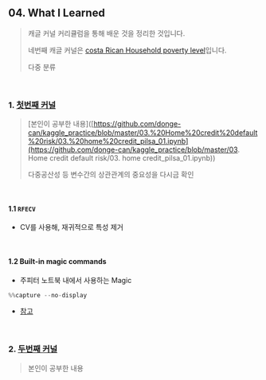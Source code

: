 ## 04. What I Learned

> 캐글 커널 커리큘럼을 통해 배운 것을 정리한 것입니다.
>
> 네번째 캐글 커널은 [costa Rican Household poverty level](https://www.kaggle.com/c/costa-rican-household-poverty-prediction)입니다.
>
> 다중 분류

<br>

### 1. [첫번째 커널](https://www.kaggle.com/willkoehrsen/a-complete-introduction-and-walkthrough)

> [본인이 공부한 내용]([https://github.com/donge-can/kaggle_practice/blob/master/03.%20Home%20credit%20default%20risk/03.%20home%20credit_pilsa_01.ipynb](https://github.com/donge-can/kaggle_practice/blob/master/03. Home credit default risk/03. home credit_pilsa_01.ipynb))
>
> 다중공산성 등 변수간의 상관관계의 중요성을 다시금 확인

<br>

#### 1.1 `RFECV`

- CV를 사용해, 재귀적으로 특성 제거

<br>

#### 1.2 Built-in magic commands

- 주피터 노트북 내에서 사용하는 Magic

```python
%%capture --no-display
```

- [참고](https://ipython.readthedocs.io/en/stable/interactive/magics.html)

<br>

### 2. [두번째 커널](https://www.kaggle.com/youhanlee/3250feats-532-feats-using-shap-lb-0-436)

> 본인이 공부한 내용